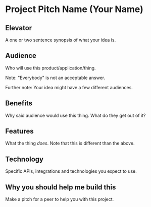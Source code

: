 # Project Pitch Name (Your Name)

## Elevator

A one or two sentence synopsis of what your idea is.



## Audience

Who will use this product/application/thing.

Note: "Everybody" is not an acceptable answer.

Further note: Your idea might have a few different audiences.

## Benefits

Why said audience would use this thing. What do they get out of it?

## Features

What the thing _does_. Note that this is different than the above.

## Technology

Specific APIs, integrations and technologies you expect to use.

## Why you should help me build this

Make a pitch for a peer to help you with this project.

